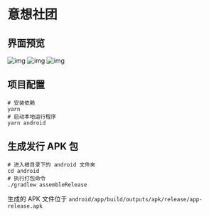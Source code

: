 # 意想社团

## 界面预览
![img](https://gitee.com/chinesee/images/raw/master/club/preview1.png)
![img](https://gitee.com/chinesee/images/raw/master/club/preview2.png)
![img](https://gitee.com/chinesee/images/raw/master/club/preview3.png)

## 项目配置
```
# 安装依赖
yarn
# 启动本地运行程序
yarn android
```

## 生成发行 APK 包
```
# 进入根目录下的 android 文件夹
cd android
# 执行打包命令
./gradlew assembleRelease
```
生成的 APK 文件位于 `android/app/build/outputs/apk/release/app-release.apk`